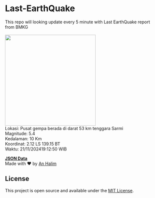 # Last-EarthQuake
This repo will looking update every 5 minute with Last EarthQuake report from BMKG
<br>
<br>
<img src="https://static.bmkg.go.id/20241121191250.mmi.jpg" width="300"/>
<br>
Lokasi: Pusat gempa berada di darat 53 km tenggara Sarmi <br>
Magnitude: 5.4 <br>
Kedalaman: 10 Km <br>
Koordinat: 2.12 LS 139.15 BT <br>
Waktu: 21/11/202419:12:50 WIB <br>

<a href="./data/data.json">**JSON Data**</a>
<br>
Made with ❤️ by <a href="https://github.com/an-halim">An Halim</a>
## License

This project is open source and available under the [MIT License](LICENSE).
